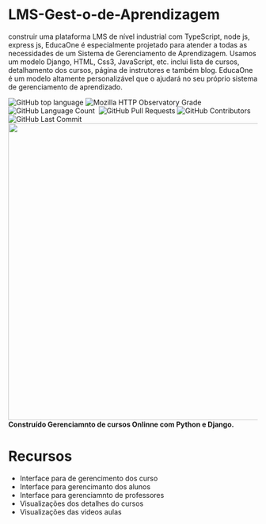 # LMS-Gest-o-de-Aprendizagem
construir uma plataforma LMS de nível industrial com TypeScript, node js, express js, 
EducaOne é especialmente projetado para atender a todas as necessidades de um Sistema de Gerenciamento de Aprendizagem. Usamos um modelo Django, HTML, Css3,  JavaScript, etc. inclui lista de cursos, detalhamento dos cursos, página de instrutores e também blog. EducaOne é um modelo altamente personalizável que o ajudará no seu próprio sistema de gerenciamento de aprendizado.


<p align = left'> 
               
   <img alt="GitHub top language" src="https://img.shields.io/github/languages/top/ricardolopespires/LMS-Gest-o-de-Aprendizagem">
    <img alt="Mozilla HTTP Observatory Grade" src="https://img.shields.io/mozilla-observatory/grade/github.com?publish">
    <img alt="GitHub Language Count" src="https://img.shields.io/github/languages/count/ricardolopespires/LMS-Gest-o-de-Aprendizagem"/>
    <img alt="" src="https://img.shields.io/github/repo-size/ricardolopespires/LMS-Gest-o-de-Aprendizagem"/>
    <img alt="GitHub Pull Requests" src="https://img.shields.io/github/issues-pr/ricardolopespires/LMS-Gest-o-de-Aprendizagem"/>
    <img alt="GitHub Contributors" src="https://img.shields.io/github/contributors/ricardolopespires/LMS-Gest-o-de-Aprendizagem"/>
    <img alt="GitHub Last Commit" src="https://img.shields.io/github/last-commit/ricardolopespires/LMS-Gest-o-de-Aprendizagem"/>                
   <img align = right src="Banner_1.png" width = 600/>
</p>


<br>

**Construído Gerenciamnto de cursos Onlinne
com Python e Django.**




# Recursos

* Interface para de gerencimento dos curso
* Interface para gerencimanto dos alunos
* Interface para gerenciamnto de professores
* Visualizações dos detalhes do cursos
* Visualizações das videos aulas
